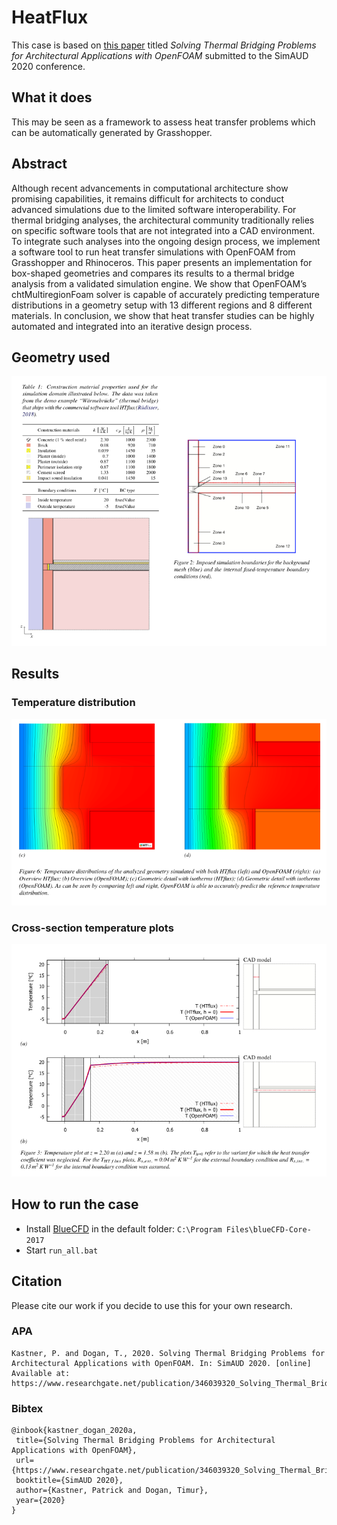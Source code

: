 # HeatFlux

This case is based on [this paper](https://www.researchgate.net/publication/346039320_Solving_Thermal_Bridging_Problems_for_Architectural_Applications_with_OpenFOAM) titled _Solving Thermal Bridging Problems for Architectural Applications
with OpenFOAM_ submitted to the SimAUD 2020 conference.

## What it does

This may be seen as a framework to assess heat transfer problems which can be automatically generated by Grasshopper.

## Abstract

Although recent advancements in computational architecture show promising capabilities, it remains difficult for architects to conduct advanced simulations due to the limited software interoperability. For thermal bridging analyses, the architectural community traditionally relies on specific software tools that are not integrated into a CAD environment. To integrate such analyses into the ongoing design process, we implement a software tool to run heat transfer simulations with OpenFOAM from Grasshopper and Rhinoceros. This paper presents an implementation for box-shaped geometries and compares its results to a thermal bridge analysis from a validated simulation engine. We show that OpenFOAM’s chtMultiregionFoam solver is capable of accurately predicting temperature distributions in a geometry setup with 13 different regions and 8 different materials. In conclusion, we show that heat transfer studies can be highly automated and integrated into an iterative design process.


## Geometry used



![geometry](figures/geometry.png)

## Results

### Temperature distribution

![res_temp_dist](figures/res_temp_dist.png)

### Cross-section temperature plots

![res_cross_section](figures/res_cross_section.png)




## How to run the case

 - Install [BlueCFD](https://github.com/blueCFD/Core/releases/download/blueCFD-Core-2017-2/blueCFD-Core-2017-2-win64-setup.exe) in the default folder: `C:\Program Files\blueCFD-Core-2017`
 - Start `run_all.bat`


## Citation

Please cite our work if you decide to use this for your own research.

### APA

```
Kastner, P. and Dogan, T., 2020. Solving Thermal Bridging Problems for Architectural Applications with OpenFOAM. In: SimAUD 2020. [online] Available at: https://www.researchgate.net/publication/346039320_Solving_Thermal_Bridging_Problems_for_Architectural_Applications_with_OpenFOAM.
```

### Bibtex

```
@inbook{kastner_dogan_2020a, 
 title={Solving Thermal Bridging Problems for Architectural Applications with OpenFOAM}, 
 url={https://www.researchgate.net/publication/346039320_Solving_Thermal_Bridging_Problems_for_Architectural_Applications_with_OpenFOAM}, 
 booktitle={SimAUD 2020}, 
 author={Kastner, Patrick and Dogan, Timur}, 
 year={2020} 
}
```
